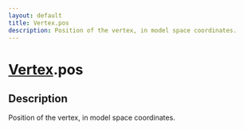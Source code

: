 ```yaml
---
layout: default
title: Vertex.pos
description: Position of the vertex, in model space coordinates.
---
```

# [Vertex]({{site.url}}/Pages/Reference/Vertex.html).pos

## Description
Position of the vertex, in model space coordinates.

